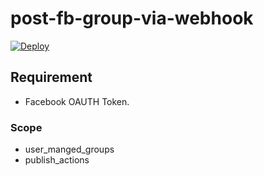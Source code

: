# post-fb-group-via-webhook

[![Deploy](https://www.herokucdn.com/deploy/button.png)](https://heroku.com/deploy)

## Requirement

- Facebook OAUTH Token.

### Scope

- user_manged_groups
- publish_actions
